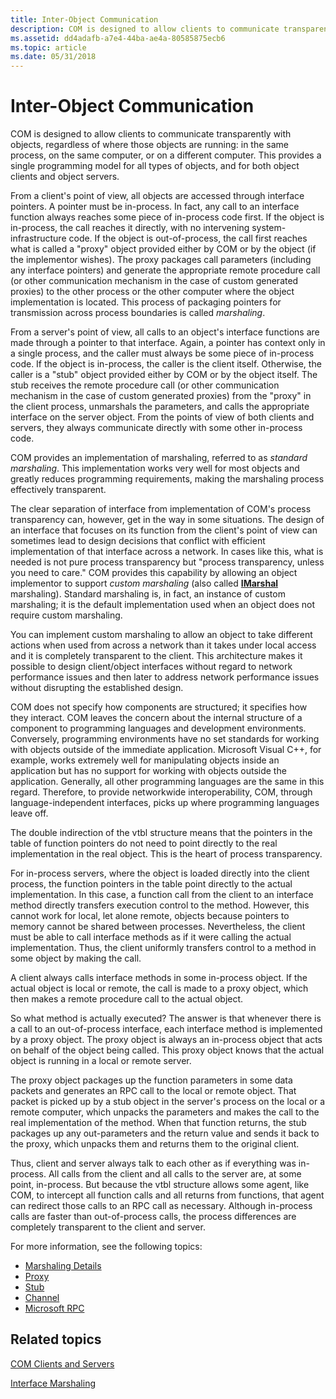 ```yaml
---
title: Inter-Object Communication
description: COM is designed to allow clients to communicate transparently with objects, regardless of where those objects are running in the same process, on the same computer, or on a different computer.
ms.assetid: dd4adafb-a7e4-44ba-ae4a-80585875ecb6
ms.topic: article
ms.date: 05/31/2018
---
```


# Inter-Object Communication

COM is designed to allow clients to communicate transparently with objects, regardless of where those objects are running: in the same process, on the same computer, or on a different computer. This provides a single programming model for all types of objects, and for both object clients and object servers.

From a client's point of view, all objects are accessed through interface pointers. A pointer must be in-process. In fact, any call to an interface function always reaches some piece of in-process code first. If the object is in-process, the call reaches it directly, with no intervening system-infrastructure code. If the object is out-of-process, the call first reaches what is called a "proxy" object provided either by COM or by the object (if the implementor wishes). The proxy packages call parameters (including any interface pointers) and generate the appropriate remote procedure call (or other communication mechanism in the case of custom generated proxies) to the other process or the other computer where the object implementation is located. This process of packaging pointers for transmission across process boundaries is called *marshaling*.

From a server's point of view, all calls to an object's interface functions are made through a pointer to that interface. Again, a pointer has context only in a single process, and the caller must always be some piece of in-process code. If the object is in-process, the caller is the client itself. Otherwise, the caller is a "stub" object provided either by COM or by the object itself. The stub receives the remote procedure call (or other communication mechanism in the case of custom generated proxies) from the "proxy" in the client process, unmarshals the parameters, and calls the appropriate interface on the server object. From the points of view of both clients and servers, they always communicate directly with some other in-process code.

COM provides an implementation of marshaling, referred to as *standard marshaling*. This implementation works very well for most objects and greatly reduces programming requirements, making the marshaling process effectively transparent.

The clear separation of interface from implementation of COM's process transparency can, however, get in the way in some situations. The design of an interface that focuses on its function from the client's point of view can sometimes lead to design decisions that conflict with efficient implementation of that interface across a network. In cases like this, what is needed is not pure process transparency but "process transparency, unless you need to care." COM provides this capability by allowing an object implementor to support *custom marshaling* (also called [**IMarshal**](/windows/win32/api/objidlbase/nn-objidlbase-imarshal) marshaling). Standard marshaling is, in fact, an instance of custom marshaling; it is the default implementation used when an object does not require custom marshaling.

You can implement custom marshaling to allow an object to take different actions when used from across a network than it takes under local access and it is completely transparent to the client. This architecture makes it possible to design client/object interfaces without regard to network performance issues and then later to address network performance issues without disrupting the established design.

COM does not specify how components are structured; it specifies how they interact. COM leaves the concern about the internal structure of a component to programming languages and development environments. Conversely, programming environments have no set standards for working with objects outside of the immediate application. Microsoft Visual C++, for example, works extremely well for manipulating objects inside an application but has no support for working with objects outside the application. Generally, all other programming languages are the same in this regard. Therefore, to provide networkwide interoperability, COM, through language-independent interfaces, picks up where programming languages leave off.

The double indirection of the vtbl structure means that the pointers in the table of function pointers do not need to point directly to the real implementation in the real object. This is the heart of process transparency.

For in-process servers, where the object is loaded directly into the client process, the function pointers in the table point directly to the actual implementation. In this case, a function call from the client to an interface method directly transfers execution control to the method. However, this cannot work for local, let alone remote, objects because pointers to memory cannot be shared between processes. Nevertheless, the client must be able to call interface methods as if it were calling the actual implementation. Thus, the client uniformly transfers control to a method in some object by making the call.

A client always calls interface methods in some in-process object. If the actual object is local or remote, the call is made to a proxy object, which then makes a remote procedure call to the actual object.

So what method is actually executed? The answer is that whenever there is a call to an out-of-process interface, each interface method is implemented by a proxy object. The proxy object is always an in-process object that acts on behalf of the object being called. This proxy object knows that the actual object is running in a local or remote server.

The proxy object packages up the function parameters in some data packets and generates an RPC call to the local or remote object. That packet is picked up by a stub object in the server's process on the local or a remote computer, which unpacks the parameters and makes the call to the real implementation of the method. When that function returns, the stub packages up any out-parameters and the return value and sends it back to the proxy, which unpacks them and returns them to the original client.

Thus, client and server always talk to each other as if everything was in-process. All calls from the client and all calls to the server are, at some point, in-process. But because the vtbl structure allows some agent, like COM, to intercept all function calls and all returns from functions, that agent can redirect those calls to an RPC call as necessary. Although in-process calls are faster than out-of-process calls, the process differences are completely transparent to the client and server.

For more information, see the following topics:

-   [Marshaling Details](marshaling-details.md)
-   [Proxy](proxy.md)
-   [Stub](stub.md)
-   [Channel](channel.md)
-   [Microsoft RPC](microsoft-rpc.md)

## Related topics

<dl> <dt>

[COM Clients and Servers](com-clients-and-servers.md)
</dt> <dt>

[Interface Marshaling](interface-marshaling.md)
</dt> </dl>

 

 
